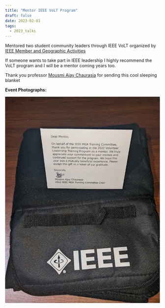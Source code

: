 ```yaml
---
title: "Mentor IEEE VoLT Program"
draft: false
date: 2023-02-01
tags:
  - 2023_talks
---
```


Mentored two student community leaders through IEEE VoLT organized by <a href="https://www.linkedin.com/company/ieee-member-and-geographic-activities/" target="_blank">IEEE Member and Geographic Activities</a>
  
If someone wants to take part in IEEE leadership I highly recommend the VoLT program and I will be a mentor coming years too.  
  
Thank you professor <a href="https://www.linkedin.com/in/mousmi-ajay-chaurasia-17a4a7188/" target="_blank">Mousmi Ajay Chaurasia</a> for sending this cool sleeping blanket

**Event Photographs:**
<p>
  <img src="../../images/2023-volt-mentor.jpeg" alt="volt mentor swags"/>
</p>
